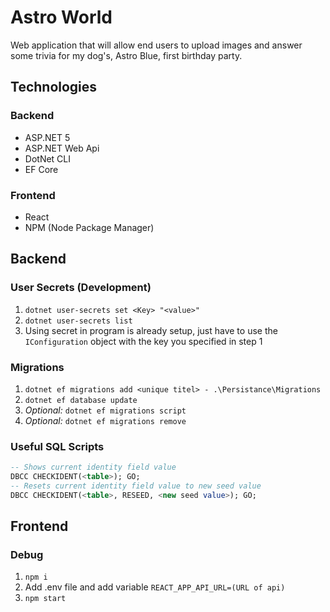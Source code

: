 # Astro World
Web application that will allow end users to upload images and answer some trivia for my dog's, Astro Blue, first birthday party.

## Technologies

### Backend
- <span>ASP.NET</span> 5
- <span>ASP.NET</span> Web Api
- DotNet CLI
- EF Core

### Frontend
- React
- NPM (Node Package Manager)

## Backend

### User Secrets (Development)
1. `dotnet user-secrets set <Key> "<value>"`
2. `dotnet user-secrets list`
3. Using secret in program is already setup, just have to use the `IConfiguration` object with the key you specified in step 1

### Migrations
1. `dotnet ef migrations add <unique titel> - .\Persistance\Migrations`
2. `dotnet ef database update`
3. _Optional:_ `dotnet ef migrations script`
4. _Optional:_ `dotnet ef migrations remove`

### Useful SQL Scripts
```sql
-- Shows current identity field value
DBCC CHECKIDENT(<table>); GO;
-- Resets current identity field value to new seed value
DBCC CHECKIDENT(<table>, RESEED, <new seed value>); GO;
```

## Frontend

### Debug
1. `npm i`
2. Add .env file and add variable `REACT_APP_API_URL=(URL of api)`
3. `npm start`